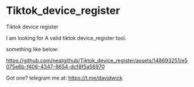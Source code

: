 # Tiktok_device_register
Tiktok device register 

I am looking for A valid tiktok device_register tool. 

something like below:

https://github.com/neatgithub/Tiktok_device_register/assets/148693251/e5075e6b-f406-4347-8654-dcf8f5a56970

Got one? telegram me at: https://t.me/davidwick


